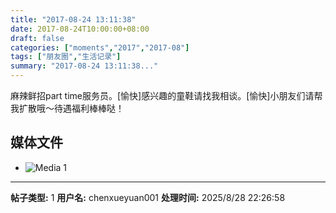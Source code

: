 ```yaml
---
title: "2017-08-24 13:11:38"
date: 2017-08-24T10:00:00+08:00
draft: false
categories: ["moments","2017","2017-08"]
tags: ["朋友圈","生活记录"]
summary: "2017-08-24 13:11:38..."
---
```


麻辣鲜招part time服务员。[愉快]感兴趣的童鞋请找我相谈。[愉快]小朋友们请帮我扩散哦～待遇福利棒棒哒！

## 媒体文件

- ![Media 1](/Moments/photos/2017-08-24/201708241311380.jpg)

---

**帖子类型:** 1
**用户名:** chenxueyuan001
**处理时间:** 2025/8/28 22:26:58